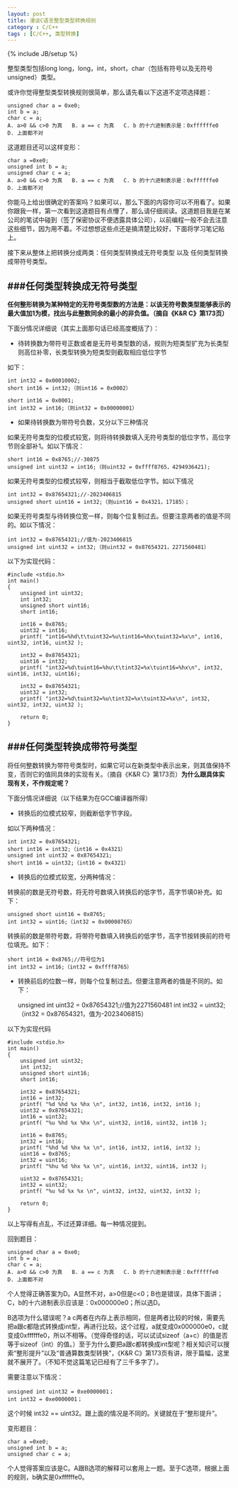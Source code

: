 ```yaml
---
layout: post
title: 漫谈C语言整型类型转换规则
category : C/C++
tags : [C/C++, 类型转换]
---
```

{% include JB/setup %}

整型类型包括long long，long，int，short，char（包括有符号以及无符号unsigned）类型。

或许你觉得整型类型转换规则很简单，那么请先看以下这道不定项选择题：

    unsigned char a = 0xe0;
    int b = a;
    char c = a;
    A. a>0 && c>0 为真   B. a == c 为真   C. b 的十六进制表示是：0xffffffe0   D. 上面都不对

这道题目还可以这样变形：
    
    char a =0xe0;
    unsigned int b = a;
    unsigned char c = a;
    A. a>0 && c>0 为真   B. a == c 为真   C. b 的十六进制表示是：0xffffffe0   D. 上面都不对

你能马上给出很确定的答案吗？如果可以，那么下面的内容你可以不用看了。如果你跟我一样，第一次看到这道题目有点懵了，那么请仔细阅读。这道题目我是在某公司的笔试中碰到（签了保密协议不便透露具体公司），以前编程一般不会去注意这些细节，因为用不着。不过想想这些点还是搞清楚比较好，下面将学习笔记贴上。

接下来从整体上把转换分成两类：任何类型转换成无符号类型 以及 任何类型转换成带符号类型。

<!--break-->

###任何类型转换成无符号类型
----------------------------------------------------------------

**任何整形转换为某种特定的无符号类型数的方法是：以该无符号数类型能够表示的最大值加1为模，找出与此整数同余的最小的非负值。（摘自《K&R C》第173页）**

下面分情况详细说（其实上面那句话已经高度概括了）：

* 待转换数为带符号正数或者是无符号类型数的话，规则为短类型扩充为长类型则高位补零，长类型转换为短类型则截取相应低位字节

如下：

    int int32 = 0x00010002;
    short int16 = int32;（则int16 = 0x0002）

    short int16 = 0x0001;
    int int32 = int16;（则int32 = 0x00000001）

* 如果待转换数为带符号负数，又分以下三种情况

如果无符号类型的位模式较宽，则将待转换数填入无符号类型的低位字节，高位字节则全部补1。如以下情况：

    short int16 = 0x8765;//-30875
    unsigned int uint32 = int16;（则uint32 = 0xffff8765，4294936421);

如果无符号类型的位模式较窄，则相当于截取低位字节。如以下情况

    int int32 = 0x87654321;//-2023406815
    unsigned short uint16 = int32;（则uint16 = 0x4321，17185）；

如果无符号类型与待转换位宽一样，则每个位复制过去。但要注意两者的值是不同的。如以下情况：

    int int32 = 0x87654321;//值为-2023406815
    unsigned int uint32 = int32;（则uint32 = 0x87654321，2271560481） 

以下为实现代码：
    
    #include <stdio.h>
    int main()
    {
        unsigned int uint32;
        int int32;
        unsigned short uint16;
        short int16;

        int16 = 0x8765;
        uint32 = int16;
        printf( "int16=%hd\t\tuint32=%u\tint16=%hx\tuint32=%x\n", int16, uint32, int16, uint32 );

        int32 = 0x87654321;
        uint16 = int32;
        printf( "int32=%d\tuint16=%hu\t\tint32=%x\tuint16=%hx\n", int32, uint16, int32, uint16);

        int32 = 0x87654321;
        uint32 = int32;
        printf( "int32=%d\tuint32=%u\tint32=%x\tuint32=%x\n", int32, uint32, int32, uint32 );

        return 0;
    }

###任何类型转换成带符号类型
------------------------------------------------------
将任何整数转换为带符号类型时，如果它可以在新类型中表示出来，则其值保持不变，否则它的值同具体的实现有关。（摘自《K&R C》第173页）**为什么跟具体实现有关，不作规定呢？**

下面分情况详细说（以下结果为在GCC编译器所得）

* 转换后的位模式较窄，则截断低字节字段。

如以下两种情况：   

    int int32 = 0x87654321;
    short int16 = int32;（int16 = 0x4321）
    unsigned int uint32 = 0x87654321;
    short int16 = uint32;（int16 = 0x4321）

* 转换后的位模式较宽，分两种情况：

转换前的数是无符号数，将无符号数填入转换后的低字节，高字节填0补充。如下：

    unsigned short uint16 = 0x8765;
    int int32 = uint16;（int32 = 0x00008765）
转换前的数是带符号数，将带符号数填入转换后的低字节，高字节按转换前的符号位填充。如下：

    short int16 = 0x8765;//符号位为1
    int int32 = int16;（int32 = 0xffff8765）

* 转换前后的位数一样，则每个位复制过去。但要注意两者的值是不同的。如下：


    unsigned int uint32 = 0x87654321;//值为2271560481
    int int32 = uint32;（int32 = 0x87654321，值为-2023406815）

以下为实现代码

    #include <stdio.h>
    int main()
    {
        unsigned int uint32;
        int int32;
        unsigned short uint16;
        short int16;

        int32 = 0x87654321;
        int16 = int32;
        printf( "%d %hd %x %hx \n", int32, int16, int32, int16 );
        uint32 = 0x87654321;
        int16 = uint32;
        printf( "%u %hd %x %hx \n", uint32, int16, uint32, int16 );

        int16 = 0x8765;
        int32 = int16;
        printf( "%hd %d %hx %x \n", int16, int32, int16, int32 );
        uint16 = 0x8765;
        int32 = uint16;
        printf( "%hu %d %hx %x \n", uint16, int32, uint16, int32 );

        uint32 = 0x87654321;
        int32 = uint32;
        printf( "%u %d %x %x \n", uint32, int32, uint32, int32 );

        return 0;
    }

以上写得有点乱，不过还算详细。每一种情况提到。

回到题目：
    
    unsigned char a = 0xe0;
    int b = a;
    char c = a;
    A. a>0 && c>0 为真   B. a == c 为真   C. b 的十六进制表示是：0xffffffe0   D. 上面都不对

个人觉得正确答案为D。A显然不对，a>0但是c<0；B也是错误，具体下面讲；C，b的十六进制表示应该是：0x000000e0；所以选D。

B选项为什么错误呢？a c两者在内存上表示相同，但是两者比较的时候，需要先把a跟c都隐式转换成int型，再进行比较。这个过程，a就变成0x000000e0，c就变成0xffffffe0，所以不相等。（觉得奇怪的话，可以试试sizeof（a+c）的值是否等于sizeof（int）的值。）至于为什么要把a跟c都转换成int型呢？相关知识可以搜索“整形提升”以及“普通算数类型转换”，《K&R C》第173页有讲，限于篇幅，这里就不展开了。（不知不觉这篇笔记已经有了三千多字了）。

需要注意以下情况：

    unsigned int uint32 = 0xe0000001；
    int int32 = 0xe0000001；
这个时候 int32 == uint32。跟上面的情况是不同的。关键就在于“整形提升”。

变形题目：
    
    char a =0xe0;
    unsigned int b = a;
    unsigned char c = a;

个人觉得答案应该是C。A跟B选项的解释可以套用上一题。至于C选项，根据上面的规则，b确实是0xffffffe0。